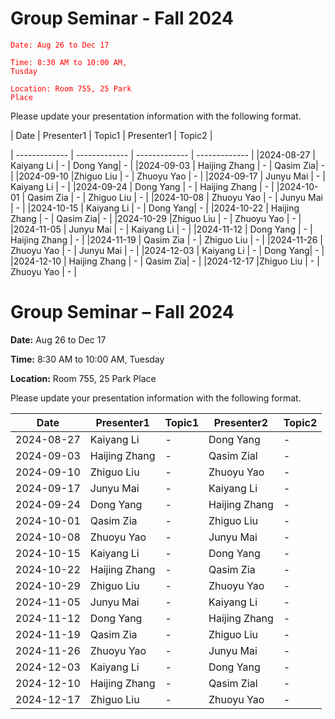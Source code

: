 # Group Seminar - Fall 2024

<code style="color : red">Date: Aug 26 to Dec 17</code>

<code style="color : red">Time: 8:30 AM to 10:00 AM, Tusday</code>

<code style="color : red">Location: Room 755, 25 Park Place</code>

Please update your presentation information with the following format.

| Date  | Presenter1 | Topic1 | Presenter1 | Topic2 |

| ------------- | ------------- | ------------- | ------------- | 
|2024-08-27  | Kaiyang Li  | -  | Dong Yang| -  | 
|2024-09-03  |  Haijing Zhang | - |  Qasim Zia| - | 
|2024-09-10  |Zhiguo Liu | - | Zhuoyu Yao  | - | 
|2024-09-17  | Junyu Mai | - | Kaiyang Li  | - | 
|2024-09-24  | Dong Yang | - | Haijing Zhang | - | 
|2024-10-01  |  Qasim Zia  | - | Zhiguo Liu | - | 
|2024-10-08  | Zhuoyu Yao  | - | Junyu Mai | - | 
|2024-10-15  | Kaiyang Li  | - | Dong Yang| - | 
|2024-10-22  |  Haijing Zhang | - |  Qasim Zia| - | 
|2024-10-29  |Zhiguo Liu | - | Zhuoyu Yao  | - | 
|2024-11-05  | Junyu Mai | - | Kaiyang Li  | - | 
|2024-11-12  | Dong Yang | - | Haijing Zhang | - | 
|2024-11-19  |  Qasim Zia  | - | Zhiguo Liu | - | 
|2024-11-26  | Zhuoyu Yao  | - | Junyu Mai | - | 
|2024-12-03  | Kaiyang Li  | - | Dong Yang| - | 
|2024-12-10  |  Haijing Zhang | - |  Qasim Zia| - | 
|2024-12-17  |Zhiguo Liu | - | Zhuoyu Yao  | - | 




# Group Seminar – Fall 2024

**Date:** Aug 26 to Dec 17

**Time:** 8:30 AM to 10:00 AM, Tuesday

**Location:** Room 755, 25 Park Place

Please update your presentation information with the following format.

| Date       | Presenter1     | Topic1 | Presenter2     | Topic2 |
|------------|----------------|--------|----------------|--------|
| 2024-08-27 | Kaiyang Li      | -      | Dong Yang      | -      |
| 2024-09-03 | Haijing Zhang   | -      | Qasim Zial     | -      |
| 2024-09-10 | Zhiguo Liu      | -      | Zhuoyu Yao     | -      |
| 2024-09-17 | Junyu Mai       | -      | Kaiyang Li     | -      |
| 2024-09-24 | Dong Yang       | -      | Haijing Zhang  | -      |
| 2024-10-01 | Qasim Zia       | -      | Zhiguo Liu     | -      |
| 2024-10-08 | Zhuoyu Yao      | -      | Junyu Mai      | -      |
| 2024-10-15 | Kaiyang Li      | -      | Dong Yang      | -      |
| 2024-10-22 | Haijing Zhang   | -      | Qasim Zia      | -      |
| 2024-10-29 | Zhiguo Liu      | -      | Zhuoyu Yao     | -      |
| 2024-11-05 | Junyu Mai       | -      | Kaiyang Li     | -      |
| 2024-11-12 | Dong Yang       | -      | Haijing Zhang  | -      |
| 2024-11-19 | Qasim Zia       | -      | Zhiguo Liu     | -      |
| 2024-11-26 | Zhuoyu Yao      | -      | Junyu Mai      | -      |
| 2024-12-03 | Kaiyang Li      | -      | Dong Yang      | -      |
| 2024-12-10 | Haijing Zhang   | -      | Qasim Zial     | -      |
| 2024-12-17 | Zhiguo Liu      | -      | Zhuoyu Yao     | -      |

